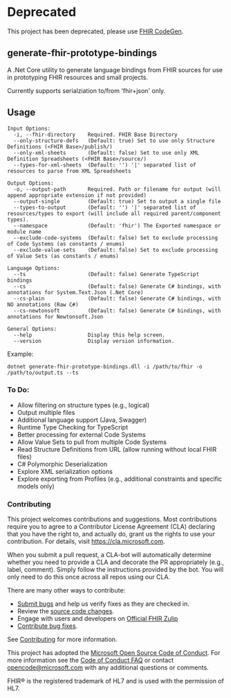 # Deprecated

This project has been deprecated, please use [FHIR CodeGen](https://github.com/microsoft/fhir-codegen).

## generate-fhir-prototype-bindings

A .Net Core utility to generate language bindings from FHIR sources for use in prototyping FHIR resources and small projects.

Currently supports serialziation to/from 'fhir+json' only.

## Usage


```
Input Options:
  -i, --fhir-directory    Required. FHIR Base Directory
  --only-structure-defs   (Default: true) Set to use only Structure Definitions (<FHIR Base>/publish/)
  --only-xml-sheets       (Default: false) Set to use only XML Definition Spreadsheets (<FHIR Base>/source/)
  --types-for-xml-sheets  (Default: '') '|' separated list of resources to parse from XML Spreadsheets

Output Options:
  -o, --output-path       Required. Path or filename for output (will append appropriate extension if not provided)
  --output-single         (Default: true) Set to output a single file
  --types-to-output       (Default: '') '|' separated list of resources/types to export (will include all required parent/component types).
  --namespace             (Default: 'fhir') The Exported namespace or module name
  --exclude-code-systems  (Default: false) Set to exclude processing of Code Systems (as constants / enums)
  --exclude-value-sets    (Default: false) Set to exclude processing of Value Sets (as constants / enums)

Language Options:
  --ts                    (Default: false) Generate TypeScript bindings
  --cs                    (Default: false) Generate C# bindings, with annotations for System.Text.Json (.Net Core)
  --cs-plain              (Default: false) Generate C# bindings, with NO annotations (Raw C#)
  --cs-newtonsoft         (Default: false) Generate C# bindings, with annotations for Newtonsoft.Json

General Options:
  --help                  Display this help screen.
  --version               Display version information.
```

Example:
```
dotnet generate-fhir-prototype-bindings.dll -i /path/to/fhir -o /path/to/output.ts --ts
```


### To Do:

- Allow filtering on structure types (e.g., logical)
- Output multiple files
- Additional language support (Java, Swagger)
- Runtime Type Checking for TypeScript
- Better processing for external Code Systems
- Allow Value Sets to pull from multiple Code Systems
- Read Structure Definitions from URL (allow running without local FHIR files)
- C# Polymorphic Deserialization
- Explore XML serialization options
- Explore exporting from Profiles (e.g., additional constraints and specific models only)


### Contributing
This project welcomes contributions and suggestions.  Most contributions require you to agree to a
Contributor License Agreement (CLA) declaring that you have the right to, and actually do, grant us
the rights to use your contribution. For details, visit https://cla.microsoft.com.

When you submit a pull request, a CLA-bot will automatically determine whether you need to provide
a CLA and decorate the PR appropriately (e.g., label, comment). Simply follow the instructions
provided by the bot. You will only need to do this once across all repos using our CLA.

There are many other ways to contribute:
* [Submit bugs](https://github.com/microsoft-healthcare-madison/generate-fhir-prototype-bindings/issues) and help us verify fixes as they are checked in.
* Review the [source code changes](https://github.com/microsoft-healthcare-madison/generate-fhir-prototype-bindings/pulls).
* Engage with users and developers on [Official FHIR Zulip](https://chat.fhir.org/)
* [Contribute bug fixes](CONTRIBUTING.md).

See [Contributing](CONTRIBUTING.md) for more information.

This project has adopted the [Microsoft Open Source Code of Conduct](https://opensource.microsoft.com/codeofconduct/).
For more information see the [Code of Conduct FAQ](https://opensource.microsoft.com/codeofconduct/faq/) or
contact [opencode@microsoft.com](mailto:opencode@microsoft.com) with any additional questions or comments.

FHIR&reg; is the registered trademark of HL7 and is used with the permission of HL7. 